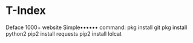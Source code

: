 # T-Index
Deface 1000+ website Simple••••••
command: 
pkg install git
pkg install python2
pip2 install requests
pip2 install lolcat



 
